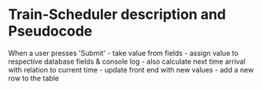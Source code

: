 # Train-Scheduler description and Pseudocode

When a user presses 'Submit'
     - take value from fields
     - assign value to respective database fields & console log
        - also calculate next time arrival with relation to current time
     - update front end with new values
        - add a new row to the table

